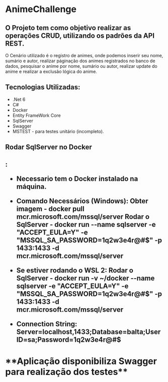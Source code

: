 # AnimeChallenge

<h2> O Projeto tem como objetivo realizar as operações CRUD, utilizando os padrões da API REST.</h2>

O Cenário utilizado é o registro de animes, onde podemos inserir seu nome, sumário e autor, 
realizar páginação dos animes registrados no banco de dados, pesquisar o anime por nome, sumário ou autor,
realizar update do anime e realizar a exclusão lógica do anime.

<h2> Tecnologias Utilizadas: </h2>

* .Net 6
* C#
* Docker
* Entity FrameWork Core
* SqlServer
* Swagger
* MSTEST - para testes unitário (incompleto).

<h2> Rodar SqlServer no Docker <h2>: 

* Necessario tem o Docker instalado na máquina.
* Comando Necessários (Windows):
  Obter imagem - docker pull mcr.microsoft.com/mssql/server
  Rodar o SqlServer - docker run --name sqlserver -e "ACCEPT_EULA=Y" -e "MSSQL_SA_PASSWORD=1q2w3e4r@#$" -p 1433:1433 -d mcr.microsoft.com/mssql/server
  
* Se estiver rodando o **WSL 2**:
  Rodar o SqlServer - docker run -v ~/docker --name sqlserver -e "ACCEPT_EULA=Y" -e "MSSQL_SA_PASSWORD=1q2w3e4r@#$" -p 1433:1433 -d mcr.microsoft.com/mssql/server
  
* Connection String:
  Server=localhost,1433;Database=balta;User ID=sa;Password=1q2w3e4r@#$
  
<h1> **Aplicação disponibiliza Swagger para realização dos testes** <h1>
